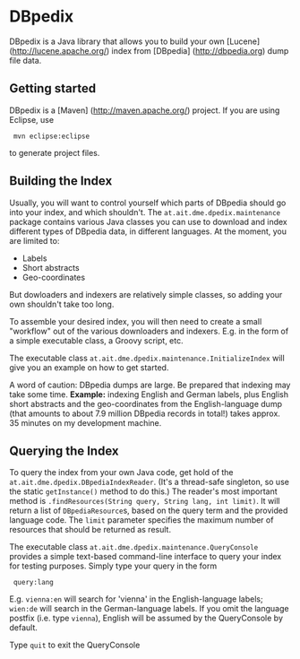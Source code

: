 # DBpedix

DBpedix is a Java library that allows you to build your own [Lucene] (http://lucene.apache.org/)
index from [DBpedia] (http://dbpedia.org) dump file data.

## Getting started

DBpedix is a [Maven] (http://maven.apache.org/) project. If you are using Eclipse, use

     mvn eclipse:eclipse
     
to generate project files. 


## Building the Index

Usually, you will want to control yourself which parts of DBpedia should go into your index, and
which shouldn't. The ``at.ait.dme.dpedix.maintenance`` package contains various Java classes you
can use to download and index different types of DBpedia data, in different languages. At the
moment, you are limited to:

* Labels
* Short abstracts
* Geo-coordinates

But dowloaders and indexers are relatively simple classes, so adding your own shouldn't take
too long. 

To assemble your desired index, you will then need to create a small "workflow" out of the various
downloaders and indexers. E.g. in the form of a simple executable class, a Groovy script, etc.

The executable class ``at.ait.dme.dpedix.maintenance.InitializeIndex`` will give you an example
on how to get started.

A word of caution: DBpedia dumps are large. Be prepared that indexing may take some time.
__Example:__ indexing English and German labels, plus English short abstracts and the 
geo-coordinates from the English-language dump (that amounts to about 7.9 million DBpedia
records in total!) takes approx. 35 minutes on my development machine.

## Querying the Index

To query the index from your own Java code, get hold of the ``at.ait.dme.dpedix.DBpediaIndexReader``.
(It's a thread-safe singleton, so use the static ``getInstance()`` method to do this.) The reader's
most important method is ``.findResources(String query, String lang, int limit)``. It will return a
list of ``DBpediaResource``s, based on the query term and the provided language code. The ``limit``
parameter specifies the maximum number of resources that should be returned as result.

The executable class ``at.ait.dme.dpedix.maintenance.QueryConsole`` provides a simple text-based
command-line interface to query your index for testing purposes. Simply type your query in the
form 

     query:lang

E.g. ``vienna:en`` will search for 'vienna' in the English-language labels; ``wien:de`` will search
in the German-language labels. If you omit the language postfix (i.e. type ``vienna``), English will
be assumed by the QueryConsole by default.

Type ``quit`` to exit the QueryConsole